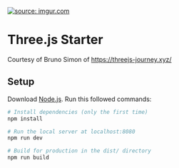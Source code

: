 <a href="https://imgur.com/rk6zC04"><img src="https://i.imgur.com/rk6zC04.png" title="source: imgur.com" /></a>





# Three.js Starter
Courtesy of Bruno Simon of https://threejs-journey.xyz/

## Setup
Download [Node.js](https://nodejs.org/en/download/).
Run this followed commands:

``` bash
# Install dependencies (only the first time)
npm install

# Run the local server at localhost:8080
npm run dev

# Build for production in the dist/ directory
npm run build
```
